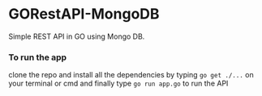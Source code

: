 # GORestAPI-MongoDB

Simple REST API in GO using Mongo DB.

### To run the app
clone the repo and install all the dependencies by typing `go get ./...` on your terminal or cmd
and finally type `go run app.go` to run the API
